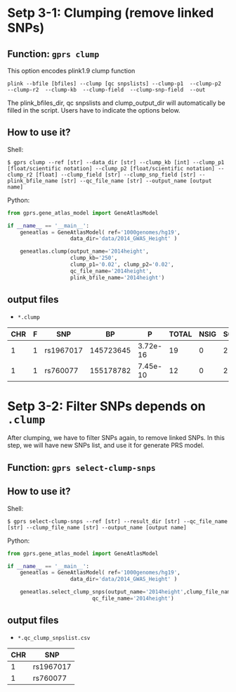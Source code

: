 # Setp 3-1: Clumping (remove linked SNPs)

## Function: `gprs clump`

This option encodes plink1.9 clump function

```
plink --bfile [bfiles] --clump [qc snpslists] --clump-p1  --clump-p2  --clump-r2  --clump-kb  --clump-field  --clump-snp-field  --out 
```

The plink_bfiles_dir, qc snpslists and clump_output_dir will automatically be filled in the script.
Users have to indicate the options below.

## How to use it?

Shell:

```shell
$ gprs clump --ref [str] --data_dir [str] --clump_kb [int] --clump_p1 [float/scientific notation] --clump_p2 [float/scientific notation] --clump_r2 [float] --clump_field [str] --clump_snp_field [str] --plink_bfile_name [str] --qc_file_name [str] --output_name [output name]
```

Python:

```python
from gprs.gene_atlas_model import GeneAtlasModel

if __name__ == '__main__':
    geneatlas = GeneAtlasModel( ref='1000genomes/hg19',
                    data_dir='data/2014_GWAS_Height' )

    geneatlas.clump(output_name='2014height',
                    clump_kb='250',
                    clump_p1='0.02', clump_p2='0.02',
                    qc_file_name='2014height',
                    plink_bfile_name='2014height')


```

## output files
- `*.clump`

|CHR|F|SNP|BP|P|TOTAL|NSIG|S05|S01|S001|S0001|SP2|
|---|---|---|---|---|---|---|---|---|---|---|---|
|1   | 1   |rs1967017 | 145723645  | 3.72e-16   |    19  |    0  |    2   |   6  |    3  |    8 |rs11590105(1),rs17352281(1),rs9728345(1),rs11587821(1)|
|1   | 1  |  rs760077  |155178782 |  7.45e-10    |   12   |   0   |   2  |    2   |   1 |     7 |rs11589479(1),rs3766918(1),rs4625273(1),rs4745(1),rs12904(1)|


# Setp 3-2: Filter SNPs depends on `.clump` 
After clumping, we have to filter SNPs again, to remove linked SNPs.
In this step, we will have new SNPs list, and use it for generate PRS model.

## Function: `gprs select-clump-snps`

## How to use it?

Shell:

```shell
$ gprs select-clump-snps --ref [str] --result_dir [str] --qc_file_name [str] --clump_file_name [str] --output_name [output name]
```

Python:

```python
from gprs.gene_atlas_model import GeneAtlasModel

if __name__ == '__main__':
    geneatlas = GeneAtlasModel( ref='1000genomes/hg19',
                    data_dir='data/2014_GWAS_Height' )

    geneatlas.select_clump_snps(output_name='2014height',clump_file_name='2014height',
                           qc_file_name='2014height')

```

## output files

- `*.qc_clump_snpslist.csv`

|CHR |SNP|
|---|---|
|1 |rs1967017|
|1 |rs760077|
